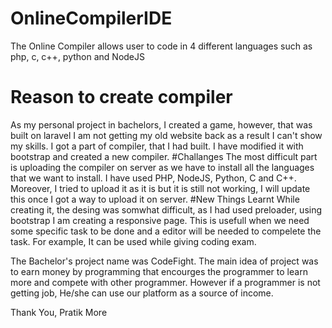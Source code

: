 # OnlineCompilerIDE
The Online Compiler allows user to code in 4 different languages such as php, c, c++, python and NodeJS
# Reason to create compiler
As my personal project in bachelors, I created a game, however, that was built on laravel I am not getting my old website back as a result I can't show my skills. I got a part of compiler, that I had built. I have modified it with bootstrap and created a new compiler.
#Challanges
The most difficult part is uploading the compiler on server as we have to install all the languages that we want to install. I have used PHP, NodeJS, Python, C and C++. Moreover, I tried to upload it as it is but it is still not working, I will update this once I got a way to upload it on server.
#New Things Learnt
While creating it, the desing was somwhat difficult, as I had used preloader, using bootstrap I am creating a responsive page. This is usefull when we need some specific task to be done and a editor will be needed to compelete the task. For example, It can be used while giving coding exam.

The Bachelor's project name was CodeFight. The main idea of project was to earn money by programming that encourges the programmer to learn more and compete with other programmer. However if a programmer is not getting job, He/she can use our platform as a source of income.

Thank You,
Pratik More

